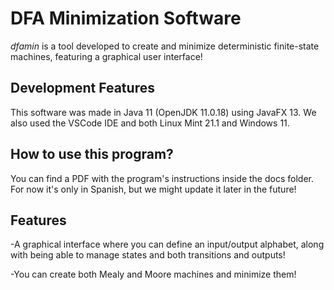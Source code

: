 # DFA Minimization Software

*dfamin* is a tool developed to create and minimize deterministic finite-state machines, featuring a graphical user interface!

## Development Features

This software was made in Java 11 (OpenJDK 11.0.18) using JavaFX 13. We also used the VSCode IDE and both Linux Mint 21.1 and Windows 11.

## How to use this program?

You can find a PDF with the program's instructions inside the docs folder. For now it's only in Spanish, but we might update it later in the future!

## Features

-A graphical interface where you can define an input/output alphabet, along with being able to manage states and both transitions and outputs!

-You can create both Mealy and Moore machines and minimize them!
